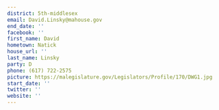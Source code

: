 ```yaml
---
district: 5th-middlesex
email: David.Linsky@mahouse.gov
end_date: ''
facebook: ''
first_name: David
hometown: Natick
house_url: ''
last_name: Linsky
party: D
phone: (617) 722-2575
picture: https://malegislature.gov/Legislators/Profile/170/DWG1.jpg
start_date: ''
twitter: ''
website: ''
---
```


